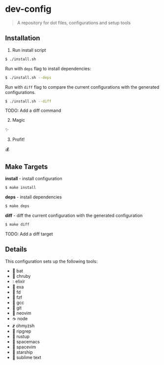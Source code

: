 # dev-config

> A repository for dot files, configurations and setup tools

## Installation

1. Run install script

```sh
$ ./install.sh
```

Run with `deps` flag to install dependencies:

```sh
$ ./install.sh --deps
```

Run with `diff` flag to compare the current configurations with the generated configurations.

```sh
$ ./install.sh --diff
```

TODO: Add a diff command

2. Magic

:sparkles:

3. Profit!

:moneybag:

## Make Targets

**install** - install configuration

```sh
$ make install
```

**deps** - install dependencies

```sh
$ make deps
```

**diff** - diff the current configuration with the generated configuration

```sh
$ make diff
```

TODO: Add a diff target

## Details

This configuration sets up the following tools:

- 🦇 bat
- 💎 chruby
- 💧 elixir
- 📝 exa
- 👀 fd
- 🐇 fzf
- 🔨 gcc
- 🌱 git
- 🔧 neovim
- ☕️ node
- 𝒛 ohmyzsh
- 🐆 ripgrep
- 🦀 rustup
- 🔧 spacemacs
- 🔧 spacevim
- 🚀 starship
- 🔧 sublime text

